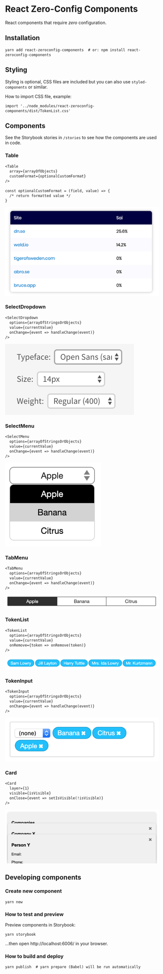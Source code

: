 # React Zero-Config Components

React components that require _zero_ configuration.


## Installation

    yarn add react-zeroconfig-components  # or: npm install react-zeroconfig-components


## Styling

Styling is optional, CSS files are included but you can also use `styled-components` or similar.

How to import CSS file, example:

    import '../node_modules/react-zeroconfig-components/dist/TokenList.css'


## Components

See the Storybook stories in `/stories` to see how the components are used in code.


### Table

    <Table
      array={arrayOfObjects}
      customFormat={optionalCustomFormat}
    />

    const optionalCustomFormat = (field, value) => {
      /* return formatted value */
    }

![Table](docs/Table.png)

### SelectDropdown

    <SelectDropdown
      options={arrayOfStringsOrObjects}
      value={currentValue}
      onChange={event => handleChange(event)}
    />

![SelectDropdown](docs/SelectDropdown.png)

### SelectMenu

    <SelectMenu
      options={arrayOfStringsOrObjects}
      value={currentValue}
      onChange={event => handleChange(event)}
    />

![SelectMenu](docs/SelectMenu.png)

### TabMenu

    <TabMenu
      options={arrayOfStringsOrObjects}
      value={currentValue}
      onChange={event => handleChange(event)}
    />

![TabMenu](docs/TabMenu.png)

### TokenList

    <TokenList
      options={arrayOfStringsOrObjects}
      value={currentValue}
      onRemove={token => onRemove(token)}
    />

![TokenList](docs/TokenList.png)

### TokenInput

    <TokenInput
      options={arrayOfStringsOrObjects}
      value={currentValue}
      onChange={event => handleChange(event)}
    />

![TokenInput](docs/TokenInput.png)

### Card

    <Card
      layer={1}
      visible={isVisible}
      onClose={event => setIsVisible(!isVisible)}
    />

![Card](docs/Card.png)


## Developing components

### Create new component

    yarn new

### How to test and preview

Preview components in Storybook:

    yarn storybook

...then open http://localhost:6006/ in your browser.

### How to build and deploy

    yarn publish  # yarn prepare (Babel) will be run automatically

